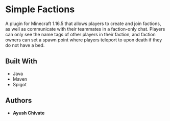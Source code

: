 # Simple Factions

A plugin for Minecraft 1.16.5 that allows players to create and join factions, as well as communicate with their teammates in a faction-only chat. Players can only see the name tags of other players in their faction, and faction owners can set a spawn point where players teleport to upon death if they do not have a bed.

## Built With

* Java
* Maven
* Spigot

## Authors

* **Ayush Chivate**
